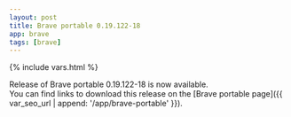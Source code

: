 ```yaml
---
layout: post
title: Brave portable 0.19.122-18
app: brave
tags: [brave]
---
```

{% include vars.html %}

Release of Brave portable 0.19.122-18 is now available.<br />
You can find links to download this release on the [Brave portable page]({{ var_seo_url | append: '/app/brave-portable' }}).